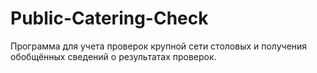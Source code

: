# Public-Catering-Check
Программа для учета проверок крупной сети столовых и получения обобщённых сведений о результатах проверок.
